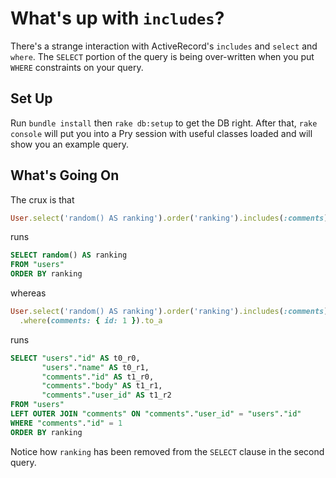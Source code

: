 # What's up with `includes`?

There's a strange interaction with ActiveRecord's `includes` and `select` and
`where`. The `SELECT` portion of the query is being over-written when you put
`WHERE` constraints on your query.

## Set Up

Run `bundle install` then `rake db:setup` to get the DB right. After that, `rake
console` will put you into a Pry session with useful classes loaded and will
show you an example query.

## What's Going On

The crux is that

```ruby
User.select('random() AS ranking').order('ranking').includes(:comments).to_a
```

runs

```sql
SELECT random() AS ranking
FROM "users"
ORDER BY ranking
```

whereas

```ruby
User.select('random() AS ranking').order('ranking').includes(:comments) \
  .where(comments: { id: 1 }).to_a
```

runs

```sql
SELECT "users"."id" AS t0_r0,
       "users"."name" AS t0_r1,
       "comments"."id" AS t1_r0,
       "comments"."body" AS t1_r1,
       "comments"."user_id" AS t1_r2
FROM "users"
LEFT OUTER JOIN "comments" ON "comments"."user_id" = "users"."id"
WHERE "comments"."id" = 1
ORDER BY ranking
```

Notice how `ranking` has been removed from the `SELECT` clause in the second
query.
